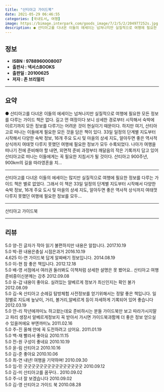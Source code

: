 ```yaml
---
title: "산티아고 가이드북"
date: 2021-05-29 06:46:55
categories: [국내도서, 여행]
image: https://bimage.interpark.com/goods_image/7/2/5/2/204977252s.jpg
description: ● 산티아고를 다녀온 이들의 에세이는 넘쳐나지만 실질적으로 여행에 필요한 모든 정보를 다루는 가이드 책은 없다. 길고 먼 여정이다 보니 상세한 경로부터 시작해서 숙박에 이르기까지 모든 정보를 다루기는 어려운 것이 현실이기 때문이다. 하지만 여기, 산티아고로 떠나는 이들에게 필요한 모든
---
```


## **정보**

- **ISBN : 9788960008007**
- **출판사 : 넥서스BOOKS**
- **출판일 : 20100625**
- **저자 : 존 브리얼리**

------



## **요약**

●  산티아고를 다녀온 이들의 에세이는 넘쳐나지만 실질적으로 여행에 필요한 모든 정보를 다루는 가이드 책은 없다. 길고 먼 여정이다 보니 상세한 경로부터 시작해서 숙박에 이르기까지 모든 정보를 다루기는 어려운 것이 현실이기 때문이다. 하지만 여기, 산티아고로 떠나는 이들에게 필요한 모든 것을 담은 책이 있다. 33일 일정의 단계별 지도부터 시작해서 다양한 숙박 정보, 16개 주요 도시 및 마을의 상세 지도, 알아두면 좋은 역사적 상식까지 여태껏 다루지 못했던 여행에 필요한 정보가 모두 수록되었다. 나아가 여행을 떠나기 전에 준비해야 할 내면, 외면적 준비 과정부터 깨달음의 작은 기록까지 담고 있어 산티아고로 떠나는 이들에게는 꼭 필요한 지침서가 될 것이다. 산티아고 900주년, 900km의 길을 따라영혼을 치...

------

산티아고를 다녀온 이들의 에세이는 많지만 실질적으로 여행에 필요한 정보를 다루는 가이드 책은 별로 없었다. 그래서 이 책은 33일 일정의 단계별 지도부터 시작해서 다양한 숙박 정보, 16개 주요 도시 및 마을의 상세 지도, 알아두면 좋은 역사적 상식까지 여태껏 다루지 못했던 여행에 필요한 정보를 모두... 

------


산티아고 가이드북 

------


## **리뷰** 

5.0 양-진 글자가 작아 읽기 불편하지만  내용은 알찹니다. 2017.10.19 <br/>5.0 박-환 내용은충실 시점은과거 2016.10.19 <br/>4.625 이-연 가이드북 답게 알짜배기 정보입니다. 2014.08.19 <br/>5.0 이-현 참 좋은 책입니다. 2012.12.18 <br/>5.0 배-영 서점에서 여러권 둘러봐도 이책처럼 상세한 설명은 못 봤어요.. 산티아고 여행 준비중이신분께는 강추 2012.09.08 <br/>5.0 유-갑 내용이 좋아요. 실려있는 알베르게 정보가 최신인지는 확인 불가 2012.08.09 <br/>5.0 김-옥 산티아고 순례길 탐방체험 사전정보를 얻기위해서는 정말 좋은 책입니다. 일정별로 지도에 높낮이, 거리, 볼거리,알베르게 등이 자세하게 기록되어 있어 좋습니다 2012.03.19 <br/>5.0 안-리 작년에까미노 하고왔는데요 준비하시는 분들 가이드북만 보고 따라가시지말고 파리 생장서 알베르게정보지 꼭 받아서 가시면 가이드북과함께 더 좋은 정보 얻으실수 있을꺼에요 부엔까미노 2011.02.16 <br/>5.0 주-진 올해 안에 꼭 도전하려고 샀어요. 2011.01.19 <br/>5.0 백-재 빨라서 좋아요 2010.11.15 <br/>5.0 전-원 구성이 좋네요  2010.10.19 <br/>5.0 윤-림 산티아고  2010.10.16 <br/>5.0 김-준 좋아요 2010.10.06 <br/>5.0 최-연 내년! 여행을 기약하며! 2010.09.30 <br/>5.0 임-민 굿굿굿굿굿굿굿굿굿굿굿굿굿굿굿 2010.09.12 <br/>5.0 김-미 산티아고를 꿈꾸다.. 2010.09.02 <br/>5.0 주-녀 잘 보겠습니다 2010.09.02 <br/>5.0 김-영 산티아고 가이드 북 2010.08.28 <br/>